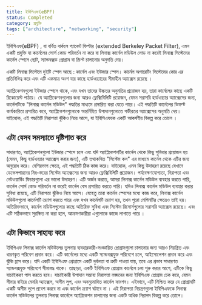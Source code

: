```yaml
---
title: ইবিপিএফ(eBPF)
status: Completed
category: প্রযুক্তি
tags: ["architecture", "networking", "security"]
---
```


ইবিপিএফ(eBPF) , বা বর্ধিত বার্কলে প্যাকেট ফিল্টার (extended Berkeley Packet Filter), এমন একটি প্রযুক্তি যা কার্নেলের সোর্স কোড পরিবর্তন না করে বা লিনাক্স কার্নেল মডিউল লোড না করেই লিনাক্স সিস্টেমের কার্নেল স্পেসে ছোট, স্যান্ডবক্সড প্রোগ্রাম বা স্ক্রিপ্ট চালানোর অনুমতি দেয়।

একটি লিনাক্স সিস্টেমে দুইটি স্পেস আছে : কার্নেল এবং ইউজার স্পেস।
কার্নেল অপারেটিং সিস্টেমের কোর এর  প্রতিনিধিত্ব করে এবং
এটি একমাত্র অংশ যার কাছে হার্ডওয়্যারের সীমাহীন অ্যাক্সেস রয়েছে । 

অ্যাপ্লিকেশনগুলো ইউজার স্পেসে থাকে, এবং যখন তাদের উচ্চতর অনুমতির প্রয়োজন হয়, 
তারা কার্নেলের কাছে একটি রিকোয়েস্ট পাঠায়।
যে অ্যাপ্লিকেশনগুলোর জন্য আরও ফ্লেক্সিবিলিটি প্রয়োজন, যেমন সরাসরি হার্ডওয়্যার অ্যাক্সেসের জন্য, 
কার্নেলটিকে "লিনাক্স কার্নেল মডিউল" পদ্ধতির মাধ্যমে প্রসারিত করা যেতে পারে।
এই পদ্ধতিটি কার্নেলের ডিফল্ট কার্যকারিতা প্রসারিত করে,
অ্যাপ্লিকেশনগুলোকে অন্তর্নিহিত উপাদানগুলোতে গভীরতর অ্যাক্সেসের অনুমতি দেয়।
যাইহোক, এই পদ্ধতিটি নিরাপত্তা ঝুঁকিও নিয়ে আসে, যা ইবিপিএফকে একটি আকর্ষণীয় বিকল্প করে তোলে ।

## এটা যেসব সমস্যাতে দৃষ্টিপাত করে

সাধারণত, অ্যাপ্লিকেশনগুলো ইউজার স্পেসে চলে এবং যদি অ্যাপ্লিকেশনটির কার্নেল থেকে কিছু সুবিধার প্রয়োজন হয় (যেমন, কিছু হার্ডওয়্যার অ্যাক্সেস করার জন্য), 
এটি তথাকথিত "সিস্টেম কল" এর মাধ্যমে কার্নেল থেকে এটির জন্য অনুরোধ করে।
বেশিরভাগ ক্ষেত্রে, এই পদ্ধতিটি ঠিক কাজ করে। যাইহোক, এমন কিছু উদাহরণ রয়েছে যেখানে ডেভেলপারদের নিম্ন-স্তরের সিস্টেম অ্যাক্সেসের জন্য আরও ফ্লেক্সিবিলিটি প্রয়োজন।
পর্যবেক্ষণযোগ্যতা, নিরাপত্তা এবং নেটওয়ার্কিং ফিচারগুলো এর ভালো উদাহরণ।
এটি অর্জন করতে, আমরা লিনাক্স কার্নেল মডিউল ব্যবহার করতে পারি, কার্নেল সোর্স কোড পরিবর্তন না করেই কার্নেল বেস প্রসারিত করতে পারি।
যদিও লিনাক্স কার্নেল মডিউল ব্যবহার করার সুবিধা রয়েছে, এটি নিরাপত্তা ঝুঁকিও নিয়ে আসে।
যেহেতু তারা কার্নেল স্পেসের মধ্যে কাজ করে, লিনাক্স কার্নেল মডিউলগুলো কার্নেলটি ক্র্যাশ করতে পারে এবং যখন কার্নেলটি ক্র্যাশ হয়, তখন পুরো মেশিনটির ক্ষেত্রেও তাই হয়।
অতিরিক্তভাবে, কার্নেল মডিউলগুলোর কাছে অতিরিক্ত সুবিধা এবং সিস্টেম রিসোর্সগুলোর সরাসরি অ্যাক্সেস রয়েছে। এবং এটি সঠিকভাবে সুরক্ষিত না করা হলে, আক্রমণকারীরা এগুলোকে কাজে লাগাতে পারে ।

## এটা কিভাবে সাহায্য করে

ইবিপিএফ লিনাক্স কার্নেল মডিউলের তুলনায় ব্যবহারকারী-সংজ্ঞায়িত প্রোগ্রামগুলো চালানোর জন্য আরও নিয়ন্ত্রিত এবং ধারণকৃত পরিবেশ প্রদান করে।
এটি কার্নেলের মধ্যে একটি স্যান্ডবক্সযুক্ত পরিবেশে চলে, আইসোলেশন প্রদান করে এবং ঝুঁকি হ্রাস করে।
যদি একটি ইবিপিএফ প্রোগ্রামে একটি দুর্বলতা বা ত্রুটি পাওয়া যায়, তবে এর প্রভাব সাধারণত স্যান্ডবক্সযুক্ত পরিবেশে সীমাবদ্ধ থাকে।
তাছাড়া, একটি ইবিপিএফ প্রোগ্রাম কার্নেলে চলা শুরু করার আগে, এটিকে কিছু যাচাইকরণ পাস করতে হবে।
যাচাইকারী উপাদান সম্ভাব্য নিরাপত্তা লঙ্ঘনের জন্য ইবিপিএফ প্রোগ্রাম চেক করে,
যেমন সীমার বাইরে মেমরি অ্যাক্সেস, অসীম লুপ, এবং অননুমোদিত কার্নেল ফাংশন। 
এইভাবে, এটি নিশ্চিত করে যে প্রোগ্রামটি একটি অসীম লুপে প্রবেশ করবে না এবং কার্নেল ক্র্যাশ ঘটাবে না ।
এই নিরাপত্তা নিয়ন্ত্রণগুলো ইবিপিএফকে লিনাক্স কার্নেল মডিউলের তুলনায় লিনাক্স কার্নেলে অ্যাপ্লিকেশন চালানোর জন্য একটি অধিক নিরাপদ বিকল্প করে তোলে।
